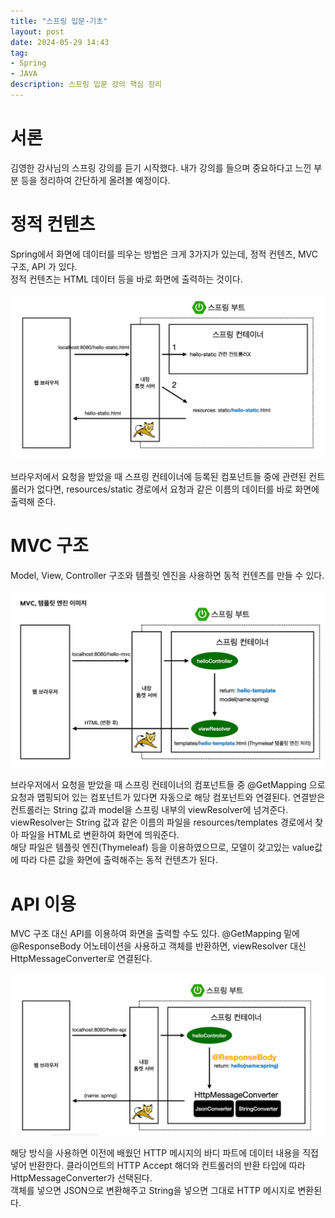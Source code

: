 ```yaml
---
title: "스프링 입문-기초"
layout: post
date: 2024-05-29 14:43
tag:
- Spring
- JAVA
description: 스프링 입문 강의 핵심 정리
---  
```


# 서론  
김영한 강사님의 스프링 강의를 듣기 시작했다. 내가 강의를 들으며 중요하다고 느낀 부분 등을 정리하여 간단하게 올려볼 예정이다.  

# 정적 컨텐츠  
Spring에서 화면에 데이터를 띄우는 방법은 크게 3가지가 있는데, 정적 컨텐츠, MVC 구조, API 가 있다.  
정적 컨텐츠는 HTML 데이터 등을 바로 화면에 출력하는 것이다.  

![정적 컨텐츠](/assets/img/정적%20컨텐츠.png)  

브라우저에서 요청을 받았을 때 스프링 컨테이너에 등록된 컴포넌트들 중에 관련된 컨트롤러가 없다면, resources/static 경로에서 요청과 같은 이름의 데이터를 바로 화면에 출력해 준다.  

# MVC 구조  
Model, View, Controller 구조와 템플릿 엔진을 사용하면 동적 컨텐츠를 만들 수 있다.  

![mvc](/assets/img/mvc%20구조.png)  

브라우저에서 요청을 받았을 때 스프링 컨테이너의 컴포넌트들 중 @GetMapping 으로 요청과 맵핑되어 있는 컴포넌트가 있다면 자동으로 해당 컴포넌트와 연결된다. 연결받은 컨트롤러는 String 값과 model을 스프링 내부의 viewResolver에 넘겨준다.  
viewResolver는 String 값과 같은 이름의 파일을 resources/templates 경로에서 찾아 파일을 HTML로 변환하여 화면에 띄워준다.  
해당 파일은 템플릿 엔진(Thymeleaf) 등을 이용하였으므로, 모델이 갖고있는 value값에 따라 다른 값을 화면에 출력해주는 동적 컨텐츠가 된다.  

# API 이용  
MVC 구조 대신 API를 이용하여 화면을 출력할 수도 있다. @GetMapping 밑에 @ResponseBody 어노테이션을 사용하고 객체를 반환하면, viewResolver 대신 HttpMessageConverter로 연결된다.  

![api](/assets/img/api%20구조.png)  

해당 방식을 사용하면 이전에 배웠던 HTTP 메시지의 바디 파트에 데이터 내용을 직접 넣어 반환한다. 클라이언트의 HTTP Accept 해더와 컨트롤러의 반환 타입에 따라 HttpMessageConverter가 선택된다.  
객체를 넣으면 JSON으로 변환해주고 String을 넣으면 그대로 HTTP 메시지로 변환된다.